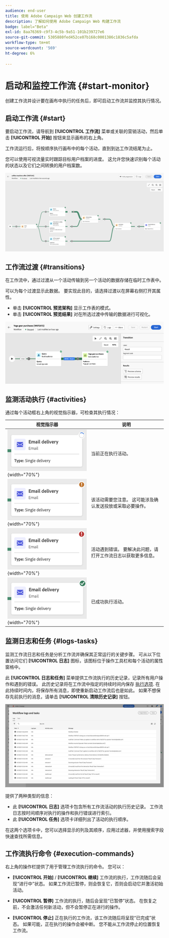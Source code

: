 ```yaml
---
audience: end-user
title: 使用 Adobe Campaign Web 创建工作流
description: 了解如何使用 Adobe Campaign Web 构建工作流
badge: label="Beta"
exl-id: 8aa76369-c9f3-4c5b-9a51-101b239727e6
source-git-commit: 5305880fed452ce07b168c0001386c1836c5afda
workflow-type: tm+mt
source-wordcount: '569'
ht-degree: 6%

---
```


# 启动和监控工作流 {#start-monitor}

创建工作流并设计要在画布中执行的任务后，即可启动工作流并监控其执行情况。

## 启动工作流 {#start}

要启动工作流，请导航到 **[!UICONTROL 工作流]** 菜单或关联的营销活动，然后单击 **[!UICONTROL 开始]** 按钮来显示画布的右上角。

工作流运行后，将按顺序执行画布中的每个活动，直到到达工作流结尾为止。

您可以使用可视流量实时跟踪目标用户档案的进度。 这允许您快速识别每个活动的状态以及它们之间转换的用户档案数。

![](assets/workflow-execution.png)

## 工作流过渡 {#transitions}

在工作流中，通过过渡从一个活动传输到另一个活动的数据存储在临时工作表中。

可以为每个过渡显示此数据。 要实现此目的，请选择过渡以在屏幕右侧打开其属性。

* 单击 **[!UICONTROL 预览架构]** 显示工作表的模式。
* 单击 **[!UICONTROL 预览结果]** 对在所选过渡中传输的数据进行可视化。

![](assets/transition.png)

## 监测活动执行 {#activities}

通过每个活动框右上角的视觉指示器，可检查其执行情况：

| 视觉指示器 | 说明 |
|-----|------------|
| ![](assets/activity-status-pending.png){width="70%"} | 当前正在执行活动。 |
| ![](assets/activity-status-orange.png){width="70%"} | 该活动需要您注意。 这可能涉及确认发送投放或采取必要操作。 |
| ![](assets/activity-status-red.png){width="70%"} | 活动遇到错误。 要解决此问题，请打开工作流日志以获取更多信息。 |
| ![](assets/activity-status-green.png){width="70%"} | 已成功执行活动。 |

## 监测日志和任务 {#logs-tasks}

监测工作流日志和任务是分析工作流并确保其正常运行的关键步骤。 可从以下位置访问它们 **[!UICONTROL 日志]** 图标，该图标位于操作工具栏和每个活动的属性窗格中。

此 **[!UICONTROL 日志和任务]** 菜单提供工作流执行的历史记录，记录所有用户操作和遇到的错误。 此历史记录将在工作流中指定的持续时间内保存 [执行选项](workflow-settings.md). 在此持续时间内，将保存所有消息，即使重新启动工作流后也是如此。 如果不想保存先前执行的消息，请单击 **[!UICONTROL 清除历史记录]** 按钮。

![](assets/workflow-logs.png)

提供了两种类型的信息：

* 此 **[!UICONTROL 日志]** 选项卡包含所有工作流活动的执行历史记录。 工作流日志按时间顺序对执行的操作和执行错误进行索引。
* 此 **[!UICONTROL 任务]** 选项卡详细列出了活动的执行顺序。

在这两个选项卡中，您可以选择显示的列及其顺序，应用过滤器，并使用搜索字段快速查找所需信息。

## 工作流执行命令 {#execution-commands}

右上角的操作栏提供了用于管理工作流执行的命令。 您可以：

* **[!UICONTROL 开始]** / **[!UICONTROL 继续]** 工作流的执行，工作流随后会呈现“进行中”状态。 如果工作流已暂停，则会恢复它，否则会启动它并激活初始活动。

* **[!UICONTROL 暂停]** 工作流的执行，随后会呈现“已暂停”状态。 在恢复之前，不会激活任何新活动，但不会暂停正在进行的操作。

* **[!UICONTROL 停止]** 正在执行的工作流，该工作流随后将呈现“已完成”状态。 如果可能，正在执行的操作会被中断。 您不能从工作流停止的位置恢复工作流。
